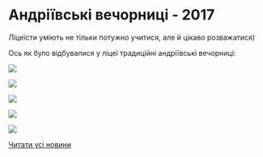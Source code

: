 # Андріївські вечорниці - 2017

Ліцеїсти уміють не тільки потужно учитися, але й цікаво розважатися)

Ось як було відбувалися у ліцеї традиційні андріївські вечорниці:


![](/images/blog/андріївські-вечорниці-2017/img_20171211_163509.jpg)



![](/images/blog/андріївські-вечорниці-2017/img_20171211_170626_1.jpg)



![](/images/blog/андріївські-вечорниці-2017/img_20171211_163419.jpg)



![](/images/blog/андріївські-вечорниці-2017/img_20171211_163434.jpg)



![](/images/blog/андріївські-вечорниці-2017/img_20171211_170911.jpg)


[Читати усі новини](/news)

